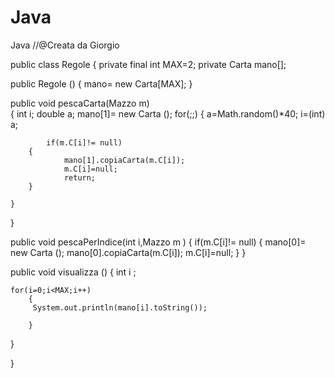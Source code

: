 # Java
Java
//@Creata da Giorgio 

public class Regole {
    private final int MAX=2;
    private Carta mano[];
    
public Regole ()
{
    mano= new Carta[MAX];
}
    
public void pescaCarta(Mazzo m)  
    {
        int i;
        double a;
        mano[1]= new Carta ();
        for(;;)
        {
            a=Math.random()*40;
            i=(int) a;
    
            if(m.C[i]!= null)
        {
                mano[1].copiaCarta(m.C[i]);
                m.C[i]=null; 
                return;
        }
   
    }
}
       
public void pescaPerIndice(int i,Mazzo m )
    {
        if(m.C[i]!= null)
        {
            mano[0]= new Carta ();
            mano[0].copiaCarta(m.C[i]);
            m.C[i]=null;
        }
    }
        
public void visualizza ()
{
    int i ;
    
    for(i=0;i<MAX;i++)
        {
         System.out.println(mano[i].toString());
            
        }
}



}
